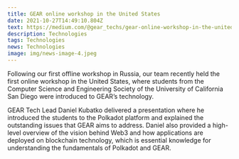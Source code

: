 ```yaml
---
title: GEAR online workshop in the United States
date: 2021-10-27T14:49:10.804Z
text: https://medium.com/@gear_techs/gear-online-workshop-in-the-united-states-6b3c17eb8cec
description: Technologies
tags: Technologies
news: Technologies
image: img/news-image-4.jpeg
---
```

Following our first offline workshop in Russia, our team recently held the first online workshop in the United States, where students from the Computer Science and Engineering Society of the University of California San Diego were introduced to GEAR’s technology.

GEAR Tech Lead Daniel Kubatko delivered a presentation where he introduced the students to the Polkadot platform and explained the outstanding issues that GEAR aims to address. Daniel also provided a high-level overview of the vision behind Web3 and how applications are deployed on blockchain technology, which is essential knowledge for understanding the fundamentals of Polkadot and GEAR.